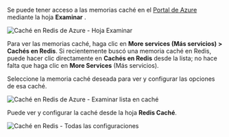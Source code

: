 Se puede tener acceso a las memorias caché en el [Portal de Azure](https://portal.azure.com) mediante la hoja **Examinar** .

![Caché en Redis de Azure - Hoja Examinar](media/redis-cache-browse/redis-cache-browse.png)

Para ver las memorias caché, haga clic en **More services (Más servicios) > Cachés en Redis**. Si recientemente buscó una memoria caché en Redis, puede hacer clic directamente en **Cachés en Redis** desde la lista; no hace falta que haga clic en **More Services** (Más servicios).

Seleccione la memoria caché deseada para ver y configurar las opciones de esa caché.

![Caché en Redis de Azure - Examinar lista en caché](media/redis-cache-browse/redis-caches.png)

Puede ver y configurar la caché desde la hoja **Redis Caché**.

![Caché en Redis - Todas las configuraciones](media/redis-cache-browse/redis-cache-blade.png)

